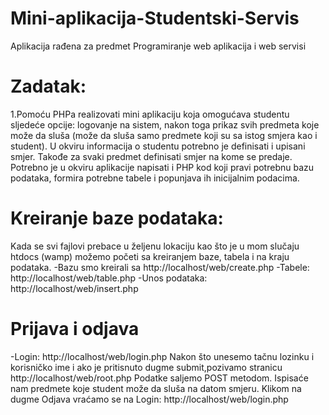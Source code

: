 # Mini-aplikacija-Studentski-Servis
Aplikacija rađena za predmet Programiranje web aplikacija i web servisi

# Zadatak:
1.Pomoću PHPa realizovati mini aplikaciju koja omogućava studentu sljedeće opcije: logovanje na sistem, nakon toga prikaz svih predmeta koje može da sluša
(može da sluša samo predmete koji su sa istog smjera kao i student). U okviru informacija o studentu potrebno je definisati i upisani smjer. 
Takođe za svaki predmet definisati smjer na kome se predaje. Potrebno je u okviru aplikacije napisati i PHP kod koji pravi potrebnu bazu podataka,
formira potrebne tabele i popunjava ih inicijalnim podacima.

# Kreiranje baze podataka:
Kada se svi fajlovi prebace u željenu lokaciju kao što je u mom slučaju htdocs (wamp) možemo početi sa kreiranjem baze, tabela i na kraju podataka.
-Bazu smo kreirali sa http://localhost/web/create.php 
-Tabele: http://localhost/web/table.php
-Unos podataka: http://localhost/web/insert.php

# Prijava i odjava
-Login: http://localhost/web/login.php
Nakon što unesemo tačnu lozinku i korisničko ime i ako je pritisnuto dugme submit,pozivamo stranicu http://localhost/web/root.php Podatke saljemo POST metodom.
Ispisaće nam predmete koje student može da sluša na datom smjeru.
Klikom na dugme Odjava vraćamo se na Login: http://localhost/web/login.php
